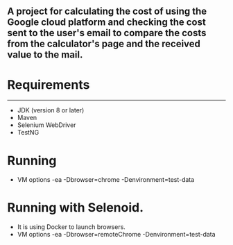 ## A project for calculating the cost of using the Google cloud platform and checking the cost sent to the user's email to compare the costs from the calculator's page and the received value to the mail.

# Requirements
***
* JDK (version 8 or later)
* Maven
* Selenium WebDriver
* TestNG

# Running 
* VM options -ea -Dbrowser=chrome -Denvironment=test-data
# Running with Selenoid. 
* It is using Docker to launch browsers.
* VM options -ea -Dbrowser=remoteChrome -Denvironment=test-data